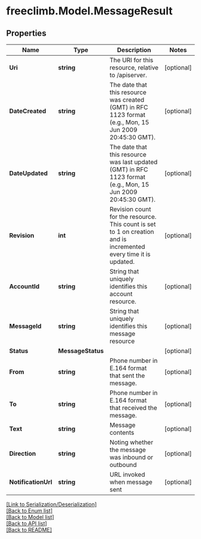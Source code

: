 # freeclimb.Model.MessageResult


## Properties

Name | Type | Description | Notes
------------ | ------------- | ------------- | -------------
**Uri** | **string** | The URI for this resource, relative to /apiserver. | [optional] 
**DateCreated** | **string** | The date that this resource was created (GMT) in RFC 1123 format (e.g., Mon, 15 Jun 2009 20:45:30 GMT). | [optional] 
**DateUpdated** | **string** | The date that this resource was last updated (GMT) in RFC 1123 format (e.g., Mon, 15 Jun 2009 20:45:30 GMT). | [optional] 
**Revision** | **int** | Revision count for the resource. This count is set to 1 on creation and is incremented every time it is updated. | [optional] 
**AccountId** | **string** | String that uniquely identifies this account resource. | [optional] 
**MessageId** | **string** | String that uniquely identifies this message resource | [optional] 
**Status** | **MessageStatus** |  | [optional] 
**From** | **string** | Phone number in E.164 format that sent the message. | [optional] 
**To** | **string** | Phone number in E.164 format that received the message. | [optional] 
**Text** | **string** | Message contents | [optional] 
**Direction** | **string** | Noting whether the message was inbound or outbound | [optional] 
**NotificationUrl** | **string** | URL invoked when message sent | [optional] 

[[Link to Serialization/Deserialization]](../README.md#documentation-for-serialization-deserialization)<br /> 
[[Back to Enum list]](../README.md#documentation-for-enums)<br /> 
[[Back to Model list]](../README.md#documentation-for-models)<br /> 
[[Back to API list]](../README.md#documentation-for-api-endpoints) <br /> 
[[Back to README]](../README.md) <br /> 
